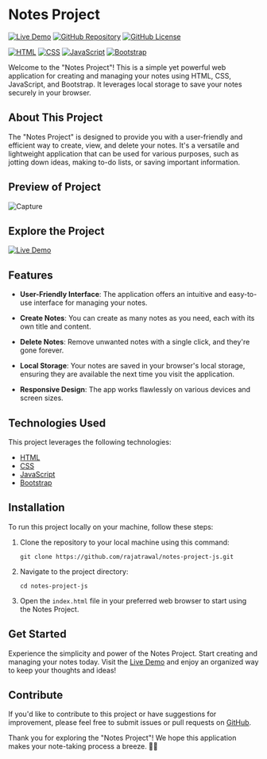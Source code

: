 # Notes Project

[![Live Demo](https://img.shields.io/badge/Live%20Demo-View%20Website-brightgreen)](https://rajatrawal.github.io/notes-project-js/)
[![GitHub Repository](https://img.shields.io/badge/GitHub%20Repo-Notes%20Project-green)](https://github.com/rajatrawal/notes-project-js)
[![GitHub License](https://img.shields.io/badge/license-MIT-blue.svg)](LICENSE)

[![HTML](https://img.shields.io/badge/HTML-5-red)](https://developer.mozilla.org/en-US/docs/Web/HTML)
[![CSS](https://img.shields.io/badge/CSS-3-blue)](https://developer.mozilla.org/en-US/docs/Web/CSS)
[![JavaScript](https://img.shields.io/badge/JavaScript-ES6-yellow)](https://developer.mozilla.org/en-US/docs/Web/JavaScript)
[![Bootstrap](https://img.shields.io/badge/Bootstrap-4-purple)](https://getbootstrap.com/)

Welcome to the "Notes Project"! This is a simple yet powerful web application for creating and managing your notes using HTML, CSS, JavaScript, and Bootstrap. It leverages local storage to save your notes securely in your browser.

## About This Project

The "Notes Project" is designed to provide you with a user-friendly and efficient way to create, view, and delete your notes. It's a versatile and lightweight application that can be used for various purposes, such as jotting down ideas, making to-do lists, or saving important information.

## Preview of Project
![Capture](https://github.com/rajatrawal/notes-project-js/assets/72153827/b67e527f-fcf4-414a-90b3-1f4009630145)

## Explore the Project

[![Live Demo](https://img.shields.io/badge/Live%20Demo-View%20Website-brightgreen)](https://rajatrawal.github.io/notes-project-js/)

## Features

- **User-Friendly Interface**: The application offers an intuitive and easy-to-use interface for managing your notes.

- **Create Notes**: You can create as many notes as you need, each with its own title and content.


- **Delete Notes**: Remove unwanted notes with a single click, and they're gone forever.

- **Local Storage**: Your notes are saved in your browser's local storage, ensuring they are available the next time you visit the application.

- **Responsive Design**: The app works flawlessly on various devices and screen sizes.

## Technologies Used

This project leverages the following technologies:

- [HTML](https://developer.mozilla.org/en-US/docs/Web/HTML)
- [CSS](https://developer.mozilla.org/en-US/docs/Web/CSS)
- [JavaScript](https://developer.mozilla.org/en-US/docs/Web/JavaScript)
- [Bootstrap](https://getbootstrap.com/)

## Installation

To run this project locally on your machine, follow these steps:

1. Clone the repository to your local machine using this command:

   ```shell
   git clone https://github.com/rajatrawal/notes-project-js.git
   ```

2. Navigate to the project directory:

   ```shell
   cd notes-project-js
   ```

3. Open the `index.html` file in your preferred web browser to start using the Notes Project.


## Get Started

Experience the simplicity and power of the Notes Project. Start creating and managing your notes today. Visit the [Live Demo](https://rajatrawal.github.io/notes-project-js/) and enjoy an organized way to keep your thoughts and ideas!

## Contribute

If you'd like to contribute to this project or have suggestions for improvement, please feel free to submit issues or pull requests on [GitHub](https://github.com/rajatrawal/notes-project-js).

Thank you for exploring the "Notes Project"! We hope this application makes your note-taking process a breeze. 📝🚀
